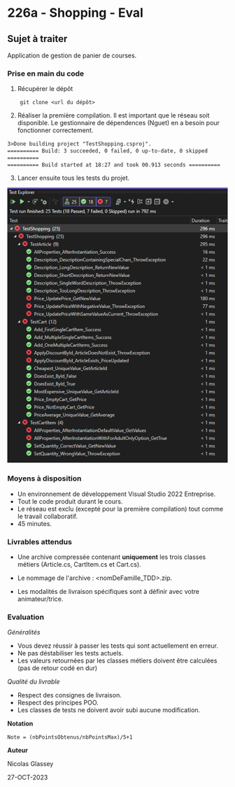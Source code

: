 ﻿# 226a - Shopping - Eval

## Sujet à traiter
Application de gestion de panier de courses.

### Prise en main du code

1)  Récupérer le dépôt

```
    git clone <url du dépôt>
```
   
2) Réaliser la première compilation. Il est important que le réseau soit disponible. Le gestionnaire de dépendences (Nguet) en a besoin pour fonctionner correctement.

```
3>Done building project "TestShopping.csproj".
========== Build: 3 succeeded, 0 failed, 0 up-to-date, 0 skipped ==========
========== Build started at 18:27 and took 00.913 seconds ==========
```

3) Lancer ensuite tous les tests du projet.

![StartSituation](./Docs/StartSituation.PNG)

### Moyens à disposition

* Un environnement de développement Visual Studio 2022 Entreprise.
* Tout le code produit durant le cours.
* Le réseau est exclu (excepté pour la première compilation) tout comme le travail collaboratif.
* 45 minutes.

### Livrables attendus
* Une archive compressée contenant **uniquement** les trois classes métiers (Article.cs, CartItem.cs et Cart.cs).

* Le nommage de l'archive : <nomDeFamille_TDD>.zip.

* Les modalités de livraison spécifiques sont à définir avec votre animateur/trice.

### Evaluation

*Généralités*
* Vous devez réussir à passer les tests qui sont actuellement en erreur.
* Ne pas déstabiliser les tests actuels.
* Les valeurs retournées par les classes métiers doivent être calculées (pas de retour codé en dur)

*Qualité du livrable*
* Respect des consignes de livraison.
* Respect des principes POO.
* Les classes de tests ne doivent avoir subi aucune modification.

**Notation**

    Note = (nbPointsObtenus/nbPointsMax)/5+1

**Auteur**

Nicolas Glassey

27-OCT-2023
